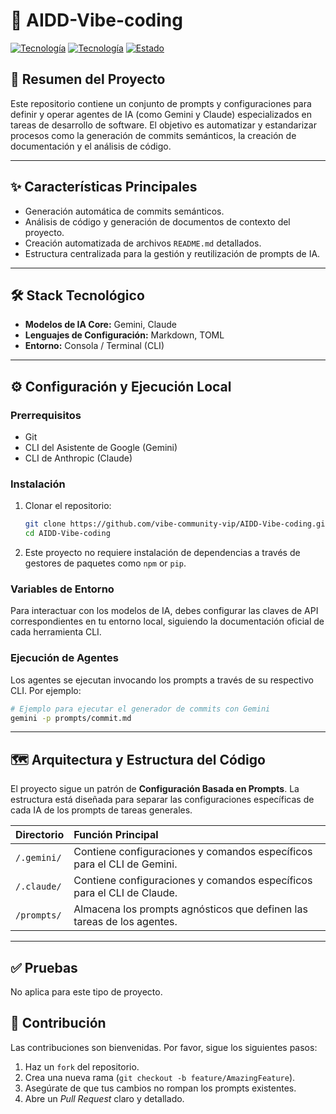 # 🚀 AIDD-Vibe-coding

[![Tecnología](https://img.shields.io/badge/AI-Gemini-blue.svg)](https://gemini.google.com)
[![Tecnología](https://img.shields.io/badge/AI-Claude-purple.svg)](https://www.anthropic.com/claude)
[![Estado](https://img.shields.io/badge/Estado-Prototipo-orange)]()

## 📝 Resumen del Proyecto
Este repositorio contiene un conjunto de prompts y configuraciones para definir y operar agentes de IA (como Gemini y Claude) especializados en tareas de desarrollo de software. El objetivo es automatizar y estandarizar procesos como la generación de commits semánticos, la creación de documentación y el análisis de código.

---

## ✨ Características Principales
*   Generación automática de commits semánticos.
*   Análisis de código y generación de documentos de contexto del proyecto.
*   Creación automatizada de archivos `README.md` detallados.
*   Estructura centralizada para la gestión y reutilización de prompts de IA.

---

## 🛠️ Stack Tecnológico
*   **Modelos de IA Core:** Gemini, Claude
*   **Lenguajes de Configuración:** Markdown, TOML
*   **Entorno:** Consola / Terminal (CLI)

---

## ⚙️ Configuración y Ejecución Local

### Prerrequisitos
*   Git
*   CLI del Asistente de Google (Gemini)
*   CLI de Anthropic (Claude)

### Instalación
1.  Clonar el repositorio:
    ```bash
    git clone https://github.com/vibe-community-vip/AIDD-Vibe-coding.git
    cd AIDD-Vibe-coding
    ```
2.  Este proyecto no requiere instalación de dependencias a través de gestores de paquetes como `npm` or `pip`.

### Variables de Entorno
Para interactuar con los modelos de IA, debes configurar las claves de API correspondientes en tu entorno local, siguiendo la documentación oficial de cada herramienta CLI.

### Ejecución de Agentes
Los agentes se ejecutan invocando los prompts a través de su respectivo CLI. Por ejemplo:
```bash
# Ejemplo para ejecutar el generador de commits con Gemini
gemini -p prompts/commit.md
```

-----

## 🗺️ Arquitectura y Estructura del Código

El proyecto sigue un patrón de **Configuración Basada en Prompts**. La estructura está diseñada para separar las configuraciones específicas de cada IA de los prompts de tareas generales.

| Directorio | Función Principal |
| :--- | :--- |
| `/.gemini/` | Contiene configuraciones y comandos específicos para el CLI de Gemini. |
| `/.claude/` | Contiene configuraciones y comandos específicos para el CLI de Claude. |
| `/prompts/` | Almacena los prompts agnósticos que definen las tareas de los agentes. |

-----

## ✅ Pruebas
No aplica para este tipo de proyecto.

## 🤝 Contribución

Las contribuciones son bienvenidas. Por favor, sigue los siguientes pasos:

1.  Haz un `fork` del repositorio.
2.  Crea una nueva rama (`git checkout -b feature/AmazingFeature`).
3.  Asegúrate de que tus cambios no rompan los prompts existentes.
4.  Abre un *Pull Request* claro y detallado.
